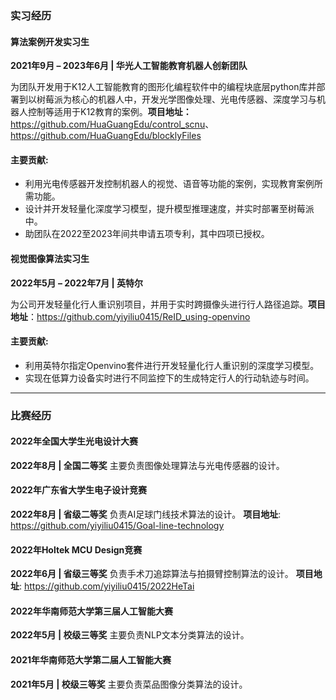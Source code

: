 ### 实习经历

#### 算法案例开发实习生  

**2021年9月 – 2023年6月 | 华光人工智能教育机器人创新团队**  

为团队开发用于K12人工智能教育的图形化编程软件中的编程块底层python库并部署到以树莓派为核心的机器人中，开发光学图像处理、光电传感器、深度学习与机器人控制等适用于K12教育的案例。**项目地址：**<https://github.com/HuaGuangEdu/control_scnu>、https://github.com/HuaGuangEdu/blocklyFiles

#### 主要贡献:  
- 利用光电传感器开发控制机器人的视觉、语音等功能的案例，实现教育案例所需功能。  
- 设计并开发轻量化深度学习模型，提升模型推理速度，并实时部署至树莓派中。  
- 助团队在2022至2023年间共申请五项专利，其中四项已授权。



#### 视觉图像算法实习生

**2022年5月 – 2022年7月 | 英特尔**

为公司开发轻量化行人重识别项目，并用于实时跨摄像头进行行人路径追踪。**项目地址**：https://github.com/yiyiliu0415/ReID_using-openvino

#### 主要贡献:

- 利用英特尔指定Openvino套件进行开发轻量化行人重识别的深度学习模型。  
- 实现在低算力设备实时进行不同监控下的生成特定行人的行动轨迹与时间。


------

### **比赛经历**

#### **2022年全国大学生光电设计大赛**

**2022年8月 | 全国二等奖**
主要负责图像处理算法与光电传感器的设计。

#### **2022年广东省大学生电子设计竞赛**

**2022年8月 | 省级二等奖**
负责AI足球门线技术算法的设计。
**项目地址**: <https://github.com/yiyiliu0415/Goal-line-technology>

#### **2022年Holtek MCU Design竞赛**

**2022年6月 | 省级三等奖**
负责手术刀追踪算法与拍摄臂控制算法的设计。
**项目地址**: <https://github.com/yiyiliu0415/2022HeTai>

#### **2022年华南师范大学第三届人工智能大赛**

**2022年5月 | 校级三等奖**
主要负责NLP文本分类算法的设计。

#### **2021年华南师范大学第二届人工智能大赛**

**2021年5月 | 校级三等奖**
主要负责菜品图像分类算法的设计。